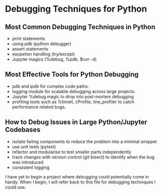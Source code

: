 # Debugging Techniques for Python

## Most Common Debugging Techniques in Python

- print statements
- using pdb (python debugger)
- assert statements
- excpetion handling (try/except)
- Jupyter magics (%debug, %pdb, $run -d)

## Most Effective Tools for Python Debugging

- pdb and ipdb for complex code paths.
- logging module for scalable debugging across large projects.
- Jupyter %debug magic to drop into post-mortem debugging
- profiling tools such as %timeit, cProfile, line_profiler to catch performance related bugs.

## How to Debug Issues in Large Python/Jupyter Codebases

- isolate failing components to reduce the problem into a minimal smippet
- use unit tests (pytest)
- refactor and modularise to test smaller parts independently
- track changes with version control (git bisect) to identify when the bug was introduced
- consistent logging

I have yet to begin a project where debugging could potentially come in handy. When I begin, I will refer back to this file for debugging techniques I could use.
